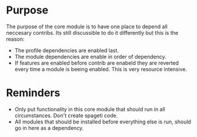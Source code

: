# Purpose
The purpose of the core module is to have one place to depend all neccesary
contribs. Its still discussible to do it differently but this is the reason:

- The profile dependencies are enabled last.
- The module dependencies are enable in order of dependency.
- If features are enabled before contrib are enabeld they are reverted every
  time a module is beeing enabled. This is very resource intensive.

# Reminders
- Only put functionality in this core module that should run in all circumstances.
  Don't create spageti code.
- All modules that should be installed before everything else is run, should go
  in here as a dependency.